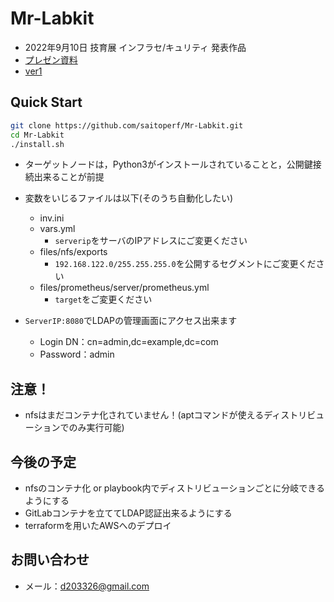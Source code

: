 # Mr-Labkit
- 2022年9月10日 技育展 インフラセ/キュリティ 発表作品
- [プレゼン資料](https://docs.google.com/presentation/d/1S5N9mMJPrSEZmwhkFLieLZNFTAQOk1g5)
- [ver1](https://github.com/saitoperf/mini-lab)

## Quick Start
```sh
git clone https://github.com/saitoperf/Mr-Labkit.git
cd Mr-Labkit
./install.sh
```
- ターゲットノードは，Python3がインストールされていることと，公開鍵接続出来ることが前提
- 変数をいじるファイルは以下(そのうち自動化したい)
    - inv.ini
    - vars.yml
        - `serverip`をサーバのIPアドレスにご変更ください
    - files/nfs/exports
        - `192.168.122.0/255.255.255.0`を公開するセグメントにご変更ください
    - files/prometheus/server/prometheus.yml
        - `target`をご変更ください

- `ServerIP:8080`でLDAPの管理画面にアクセス出来ます
    - Login DN：cn=admin,dc=example,dc=com
    - Password：admin

## 注意！
- nfsはまだコンテナ化されていません！(aptコマンドが使えるディストリビューションでのみ実行可能)

## 今後の予定
- nfsのコンテナ化 or playbook内でディストリビューションごとに分岐できるようにする
- GitLabコンテナを立ててLDAP認証出来るようにする
- terraformを用いたAWSへのデプロイ

## お問い合わせ
- メール：d203326@gmail.com
